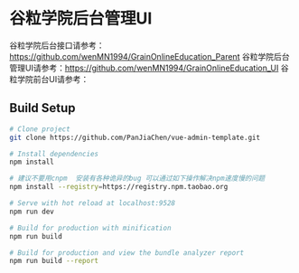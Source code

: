 # 谷粒学院后台管理UI

谷粒学院后台接口请参考：https://github.com/wenMN1994/GrainOnlineEducation_Parent
谷粒学院后台管理UI请参考：https://github.com/wenMN1994/GrainOnlineEducation_UI
谷粒学院前台UI请参考：

## Build Setup

```bash
# Clone project
git clone https://github.com/PanJiaChen/vue-admin-template.git

# Install dependencies
npm install

# 建议不要用cnpm  安装有各种诡异的bug 可以通过如下操作解决npm速度慢的问题
npm install --registry=https://registry.npm.taobao.org

# Serve with hot reload at localhost:9528
npm run dev

# Build for production with minification
npm run build

# Build for production and view the bundle analyzer report
npm run build --report
```

